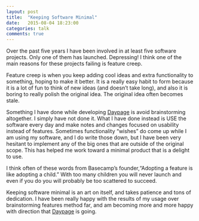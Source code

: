 ```yaml
---
layout: post
title:  "Keeping Software Minimal"
date:   2015-08-04 18:23:00
categories: talk
comments: true
---
```

Over the past five years I have been involved in at least five software projects. Only one of them has launched. Depressing! I think one of the main reasons for these projects failing is feature creep. 

Feature creep is when you keep adding cool ideas and extra functionality to something, hoping to make it better. It is a really easy habit to form because it is a lot of fun to think of new ideas (and doesn’t take long), and also it is boring to really polish the original idea. The original idea often becomes stale.

Something I have done while developing [Daypage][daypage] is avoid brainstorming altogether. I simply have not done it. What I have done instead is USE the software every day and make notes and changes focused on usability instead of features. Sometimes functionality “wishes” do come up while I am using my software, and I do write those down, but I have been very hesitant to implement any of the big ones that are outside of the original scope. This has helped me work toward a minimal product that is a delight to use. 

I think often of these words from Basecamp’s founder,“Adopting a feature is like adopting a child.” With too many children you will never launch and even if you do you will probably be too scattered to succeed. 

 Keeping software minimal is an art on itself, and takes patience and tons of dedication. I have been really happy with the results of my usage over brainstorming features method far, and am becoming more and more happy with direction that [Daypage][daypage] is going.

[daypage]:      http://daypage.co